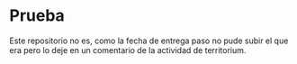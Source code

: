 # Prueba

Este repositorio no es, como la fecha de entrega paso no pude subir el que era pero lo deje en un comentario de la actividad de territorium.

